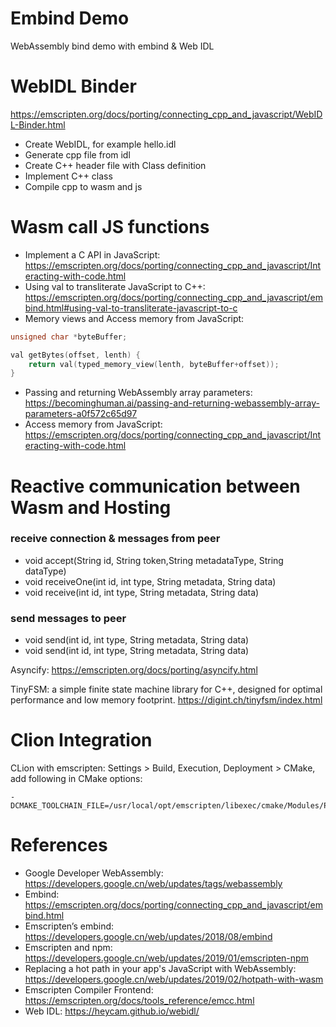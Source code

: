 Embind Demo
===================

WebAssembly bind demo with embind & Web IDL

# WebIDL Binder

https://emscripten.org/docs/porting/connecting_cpp_and_javascript/WebIDL-Binder.html

* Create WebIDL, for example hello.idl
* Generate cpp file from idl
* Create C++ header file with Class definition
* Implement C++ class
* Compile cpp to wasm and js 

# Wasm call JS functions

* Implement a C API in JavaScript: https://emscripten.org/docs/porting/connecting_cpp_and_javascript/Interacting-with-code.html
* Using val to transliterate JavaScript to C++: https://emscripten.org/docs/porting/connecting_cpp_and_javascript/embind.html#using-val-to-transliterate-javascript-to-c
* Memory views and Access memory from JavaScript: 

```c
unsigned char *byteBuffer;

val getBytes(offset, lenth) {
    return val(typed_memory_view(lenth, byteBuffer+offset));
}

```

* Passing and returning WebAssembly array parameters: https://becominghuman.ai/passing-and-returning-webassembly-array-parameters-a0f572c65d97
* Access memory from JavaScript: https://emscripten.org/docs/porting/connecting_cpp_and_javascript/Interacting-with-code.html

# Reactive communication between Wasm and Hosting

### receive connection & messages from peer

* void accept(String id, String token,String metadataType, String dataType)
* void receiveOne(int id, int type, String metadata, String data)
* void receive(int id, int type, String metadata, String data)

### send messages to peer 
* void send(int id, int type, String metadata, String data)
* void send(int id, int type, String metadata, String data)

Asyncify: https://emscripten.org/docs/porting/asyncify.html

TinyFSM: a simple finite state machine library for C++, designed for optimal performance and low memory footprint. https://digint.ch/tinyfsm/index.html

# Clion Integration

CLion with emscripten: Settings > Build, Execution, Deployment > CMake,  add following in CMake options: 

```
-DCMAKE_TOOLCHAIN_FILE=/usr/local/opt/emscripten/libexec/cmake/Modules/Platform/Emscripten.cmake
```

# References

* Google Developer WebAssembly: https://developers.google.cn/web/updates/tags/webassembly
* Embind: https://emscripten.org/docs/porting/connecting_cpp_and_javascript/embind.html
* Emscripten’s embind: https://developers.google.cn/web/updates/2018/08/embind
* Emscripten and npm: https://developers.google.cn/web/updates/2019/01/emscripten-npm
* Replacing a hot path in your app's JavaScript with WebAssembly: https://developers.google.cn/web/updates/2019/02/hotpath-with-wasm
* Emscripten Compiler Frontend: https://emscripten.org/docs/tools_reference/emcc.html
* Web IDL: https://heycam.github.io/webidl/